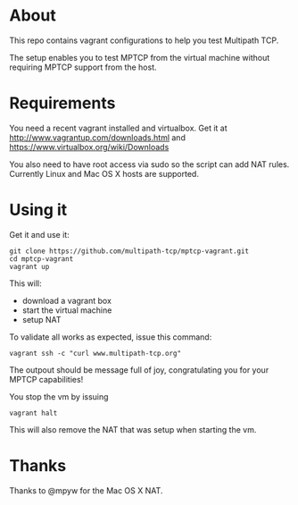 About
=====
This repo contains vagrant configurations to help you test Multipath TCP.

The setup enables you to test MPTCP from the virtual machine without requiring MPTCP 
support from the host.

Requirements
============
You need a recent vagrant installed and virtualbox. Get it at http://www.vagrantup.com/downloads.html
and https://www.virtualbox.org/wiki/Downloads

You also need to have root access via sudo so the script can add NAT rules.
Currently Linux and Mac OS X hosts are supported.

Using it
========

Get it and use it:

    git clone https://github.com/multipath-tcp/mptcp-vagrant.git
    cd mptcp-vagrant
    vagrant up

This will:

  * download a vagrant box
  * start the virtual machine
  * setup NAT

To validate all works as expected, issue this command:

    vagrant ssh -c "curl www.multipath-tcp.org"

The outpout should be message full of joy, congratulating you for your MPTCP capabilities!

You stop the vm by issuing

    vagrant halt

This will also remove the NAT that was setup when starting the vm.
  

Thanks
======

Thanks to @mpyw for the Mac OS X NAT.
